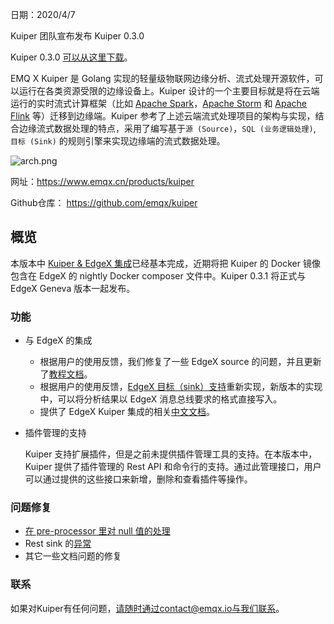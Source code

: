 

日期：2020/4/7

Kuiper 团队宣布发布 Kuiper 0.3.0

Kuiper 0.3.0 [可以从这里下载](https://github.com/emqx/kuiper/releases/tag/0.3.0)。

EMQ X Kuiper 是 Golang 实现的轻量级物联网边缘分析、流式处理开源软件，可以运行在各类资源受限的边缘设备上。Kuiper 设计的一个主要目标就是将在云端运行的实时流式计算框架（比如 [Apache Spark](https://spark.apache.org/)，[Apache Storm](https://storm.apache.org/) 和 [Apache Flink](https://flink.apache.org/) 等）迁移到边缘端。Kuiper 参考了上述云端流式处理项目的架构与实现，结合边缘流式数据处理的特点，采用了编写基于`源 (Source)`，`SQL (业务逻辑处理)`, `目标 (Sink)` 的规则引擎来实现边缘端的流式数据处理。

![arch.png](https://static.emqx.net/images/e32179ace42832e336f2804f38778b20.png)

网址：https://www.emqx.cn/products/kuiper

Github仓库： https://github.com/emqx/kuiper

## 概览

本版本中 [Kuiper & EdgeX 集成](https://github.com/emqx/kuiper/projects/4)已经基本完成，近期将把 Kuiper 的 Docker 镜像包含在 EdgeX 的 nightly Docker composer 文件中。Kuiper 0.3.1 将正式与 EdgeX Geneva 版本一起发布。

### 功能

- 与 EdgeX 的集成

  - 根据用户的使用反馈，我们修复了一些 EdgeX source 的问题，并且更新了[教程文档](https://github.com/emqx/kuiper/blob/master/docs/zh_CN/edgex/edgex_rule_engine_tutorial.md)。
  - 根据用户的使用反馈，[EdgeX 目标（sink）支持](https://github.com/emqx/kuiper/blob/edgex_chn_doc/docs/zh_CN/rules/sinks/edgex.md)重新实现，新版本的实现中，可以将分析结果以 EdgeX 消息总线要求的格式直接写入。
  - 提供了 EdgeX Kuiper 集成的相关[中文文档](https://github.com/emqx/kuiper/blob/master/docs/zh_CN/edgex/edgex_rule_engine_tutorial.md)。

- 插件管理的支持

  Kuiper 支持扩展插件，但是之前未提供插件管理工具的支持。在本版本中，Kuiper 提供了插件管理的 Rest API 和命令行的支持。通过此管理接口，用户可以通过提供的这些接口来新增，删除和查看插件等操作。


### 问题修复

- [在 pre-processor 里对 null 值的处理](https://github.com/emqx/kuiper/issues/185)
- Rest sink 的[异常](https://github.com/emqx/kuiper/issues/173)
- 其它一些文档问题的修复

### 联系

如果对Kuiper有任何问题，请随时通过contact@emqx.io与我们联系。

